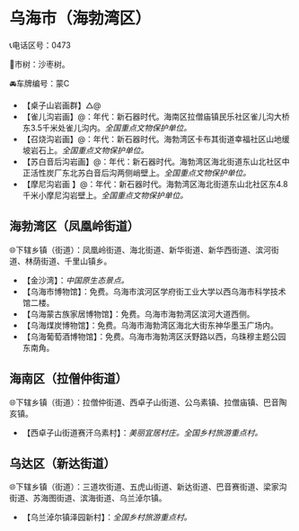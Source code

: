 # 乌海市（海勃湾区）  
📞电话区号：0473  
  
🌳市树：沙枣树。    
  
🚘车牌编号：蒙C  
  
* 【桌子山岩画群】△@
* 【雀儿沟岩画】@：年代：新石器时代。海南区拉僧庙镇民乐社区雀儿沟大桥东3.5千米处雀儿沟内。*全国重点文物保护单位。*   
* 【召烧沟岩画】@：年代：新石器时代。海勃湾区卡布其街道幸福社区山地缓坡岩石上。*全国重点文物保护单位。*   
* 【苏白音后沟岩画】@：年代：新石器时代。海勃湾区海北街道东山北社区中正活性炭厂东北苏白音后沟两侧峭壁上。*全国重点文物保护单位。*   
* 【摩尼沟岩画 】@：年代：新石器时代。海勃湾区海北街道东山北社区东4.8千米小摩尼沟岩壁上。*全国重点文物保护单位。*   

## 海勃湾区（凤凰岭街道）  
🌐下辖乡镇（街道）：凤凰岭街道、海北街道、新华街道、新华西街道、滨河街道、林荫街道、千里山镇乡。    
  
* 【金沙湾】：*中国原生态景点。*  
* 【乌海市博物馆】：免费。乌海市滨河区学府街工业大学以西乌海市科学技术馆二楼。   
* 【乌海蒙古族家居博物馆】：免费。乌海市海勃湾区滨河大道西侧。   
* 【乌海煤炭博物馆】：免费。乌海市海勃湾区海北大街东神华墨玉广场内。   
* 【乌海葡萄酒博物馆】：免费。乌海市海勃湾区沃野路以西，乌珠穆主题公园东南角。   

## 海南区（拉僧仲街道）  
🌐下辖乡镇（街道）：拉僧仲街道、西卓子山街道、公乌素镇、拉僧庙镇、巴音陶亥镇。  
  
* 【西卓子山街道赛汗乌素村】：*美丽宜居村庄。全国乡村旅游重点村。*  

## 乌达区（新达街道）  
🌐下辖乡镇（街道）：三道坎街道、五虎山街道、新达街道、巴音赛街道、梁家沟街道、苏海图街道、滨海街道、乌兰淖尔镇。    
  
* 【乌兰淖尔镇泽园新村】：*全国乡村旅游重点村。*    
